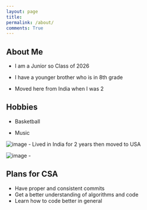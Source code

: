 ```yaml
---
layout: page
title: 
permalink: /about/
comments: True
---
```


## About Me

- <p> I am a Junior so Class of 2026</p>
- <p> I have a younger brother who is in 8th grade <p>
- <p> Moved here from India when I was 2 <p>

## Hobbies 

- <p> Basketball 
- <p> Music 

![image](https://github.com/user-attachments/assets/96c112da-4369-48d3-8563-5e79ee7e4599)  - Lived in India for 2 years then moved to USA 



![image](https://github.com/user-attachments/assets/515963a9-393a-405b-97ba-f90536de22ac) - 



## Plans for CSA

  - Have proper and consistent commits
  - Get a better understanding of algorithms and code
  - Learn how to code better in general 

